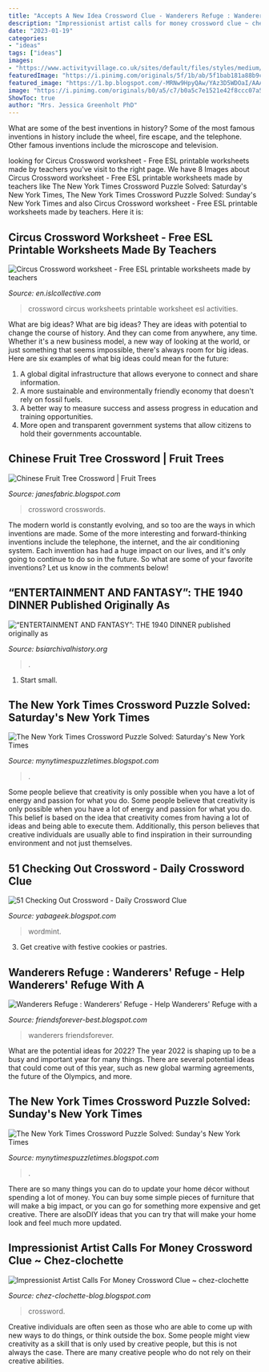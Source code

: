 ```yaml
---
title: "Accepts A New Idea Crossword Clue - Wanderers Refuge : Wanderers&#039; Refuge"
description: "Impressionist artist calls for money crossword clue ~ chez-clochette"
date: "2023-01-19"
categories:
- "ideas"
tags: ["ideas"]
images:
- "https://www.activityvillage.co.uk/sites/default/files/styles/medium/public/images/tree_crossword_460.jpg?itok=sOUqFf5-"
featuredImage: "https://i.pinimg.com/originals/5f/1b/ab/5f1bab181a88b9c6f4e06f17f7113c00.jpg"
featured_image: "https://1.bp.blogspot.com/-MRNw9HpyQAw/YAz3D5WDOaI/AAAAAAAAJXw/mvCdbPq9iMwMQuernY_rb9mKFR9Z1o0KgCLcBGAsYHQ/w1200-h630-p-k-no-nu/012421.jpeg"
image: "https://i.pinimg.com/originals/b0/a5/c7/b0a5c7e1521e42f8ccc07a53fcd026f8.jpg"
ShowToc: true
author: "Mrs. Jessica Greenholt PhD"
---
```



What are some of the best inventions in history?
Some of the most famous inventions in history include the wheel, fire escape, and the telephone. Other famous inventions include the microscope and television.

	

		
looking for Circus Crossword worksheet - Free ESL printable worksheets made by teachers you've visit to the right page. We have 8 Images about Circus Crossword worksheet - Free ESL printable worksheets made by teachers like The New York Times Crossword Puzzle Solved: Saturday&#039;s New York Times, The New York Times Crossword Puzzle Solved: Sunday&#039;s New York Times and also Circus Crossword worksheet - Free ESL printable worksheets made by teachers. Here it is:
		
    
## Circus Crossword Worksheet - Free ESL Printable Worksheets Made By Teachers

<img loading=lazy src="https://en.islcollective.com/preview/201301/b2/circus-crossword-crosswords-fun-activities-games-tests_41363_2.jpg" onerror="this.onerror=null;this.src='https://tse1.mm.bing.net/th?id=OIP.ri5cpQJUJT-Z0MsFcY9XawHaKd&amp;pid=15.1';" alt="Circus Crossword worksheet - Free ESL printable worksheets made by teachers">

_Source: en.islcollective.com_

>crossword circus worksheets printable worksheet esl activities. 

	

What are big ideas?
What are big ideas? They are ideas with potential to change the course of history. And they can come from anywhere, any time. Whether it's a new business model, a new way of looking at the world, or just something that seems impossible, there's always room for big ideas. Here are six examples of what big ideas could mean for the future:
1. A global digital infrastructure that allows everyone to connect and share information.
2. A more sustainable and environmentally friendly economy that doesn't rely on fossil fuels.
3. A better way to measure success and assess progress in education and training opportunities.
4. More open and transparent government systems that allow citizens to hold their governments accountable.

    
## Chinese Fruit Tree Crossword | Fruit Trees

<img loading=lazy src="https://www.activityvillage.co.uk/sites/default/files/styles/medium/public/images/tree_crossword_460.jpg?itok=sOUqFf5-" onerror="this.onerror=null;this.src='https://tse2.mm.bing.net/th?id=OIP.EGVeiKrMt1Sm1Fvz0I1wpgAAAA&amp;pid=15.1';" alt="Chinese Fruit Tree Crossword | Fruit Trees">

_Source: janesfabric.blogspot.com_

>crossword crosswords. 

	

The modern world is constantly evolving, and so too are the ways in which inventions are made. Some of the more interesting and forward-thinking inventions include the telephone, the internet, and the air conditioning system. Each invention has had a huge impact on our lives, and it's only going to continue to do so in the future. So what are some of your favorite inventions? Let us know in the comments below!

    
## “ENTERTAINMENT AND FANTASY”: THE 1940 DINNER Published Originally As

<img loading=lazy src="https://www.bsiarchivalhistory.org/BSI_Archival_History/Ent_&amp;_Fan_files/droppedImage_5.jpg" onerror="this.onerror=null;this.src='https://tse4.mm.bing.net/th?id=OIP.wO1gLQqVEvLTpy90sD0PcQHaEW&amp;pid=15.1';" alt="“ENTERTAINMENT AND FANTASY”: THE 1940 DINNER published originally as">

_Source: bsiarchivalhistory.org_

>. 

	

1. Start small.

    
## The New York Times Crossword Puzzle Solved: Saturday&#039;s New York Times

<img loading=lazy src="https://1.bp.blogspot.com/-Cs_VWeV7m8A/YB49Z-l1QlI/AAAAAAAAJko/ThL9Dd1AJjsFjJqUaVsVk4u46xDG07ORgCLcBGAsYHQ/w1200-h630-p-k-no-nu/020621.jpeg" onerror="this.onerror=null;this.src='https://tse3.mm.bing.net/th?id=OIP.ZVbc9GZjZijlvI7cx3sx6wHaFo&amp;pid=15.1';" alt="The New York Times Crossword Puzzle Solved: Saturday&#039;s New York Times">

_Source: mynytimespuzzletimes.blogspot.com_

>. 

	

Some people believe that creativity is only possible when you have a lot of energy and passion for what you do.
Some people believe that creativity is only possible when you have a lot of energy and passion for what you do. This belief is based on the idea that creativity comes from having a lot of ideas and being able to execute them. Additionally, this person believes that creative individuals are usually able to find inspiration in their surrounding environment and not just themselves.

    
## 51 Checking Out Crossword - Daily Crossword Clue

<img loading=lazy src="https://images.wordmint.com/p/Banking_Terms_970209.png" onerror="this.onerror=null;this.src='https://tse2.mm.bing.net/th?id=OIP.Vt5_ywu_IkPemVXsgQhWLQHaJl&amp;pid=15.1';" alt="51 Checking Out Crossword - Daily Crossword Clue">

_Source: yabageek.blogspot.com_

>wordmint. 

	

3. Get creative with festive cookies or pastries.

    
## Wanderers Refuge : Wanderers&#039; Refuge - Help Wanderers&#039; Refuge With A

<img loading=lazy src="https://i.pinimg.com/originals/5f/1b/ab/5f1bab181a88b9c6f4e06f17f7113c00.jpg" onerror="this.onerror=null;this.src='https://tse1.mm.bing.net/th?id=OIP.xqfRVP42afxOOtwzY43YhgHaJP&amp;pid=15.1';" alt="Wanderers Refuge : Wanderers&#039; Refuge - Help Wanderers&#039; Refuge with a">

_Source: friendsforever-best.blogspot.com_

>wanderers friendsforever. 

	

What are the potential ideas for 2022?
The year 2022 is shaping up to be a busy and important year for many things. There are several potential ideas that could come out of this year, such as new global warming agreements, the future of the Olympics, and more.

    
## The New York Times Crossword Puzzle Solved: Sunday&#039;s New York Times

<img loading=lazy src="https://1.bp.blogspot.com/-MRNw9HpyQAw/YAz3D5WDOaI/AAAAAAAAJXw/mvCdbPq9iMwMQuernY_rb9mKFR9Z1o0KgCLcBGAsYHQ/w1200-h630-p-k-no-nu/012421.jpeg" onerror="this.onerror=null;this.src='https://tse1.mm.bing.net/th?id=OIP.e2rfTvxr0VbyTRHXm4amnQHaFo&amp;pid=15.1';" alt="The New York Times Crossword Puzzle Solved: Sunday&#039;s New York Times">

_Source: mynytimespuzzletimes.blogspot.com_

>. 

	

There are so many things you can do to update your home décor without spending a lot of money. You can buy some simple pieces of furniture that will make a big impact, or you can go for something more expensive and get creative. There are alsoDIY ideas that you can try that will make your home look and feel much more updated.

    
## Impressionist Artist Calls For Money Crossword Clue ~ Chez-clochette

<img loading=lazy src="https://i.pinimg.com/originals/b0/a5/c7/b0a5c7e1521e42f8ccc07a53fcd026f8.jpg" onerror="this.onerror=null;this.src='https://tse4.mm.bing.net/th?id=OIP.91Xydnt5zXE6AlqT8twfdgHaE8&amp;pid=15.1';" alt="Impressionist Artist Calls For Money Crossword Clue ~ chez-clochette">

_Source: chez-clochette-blog.blogspot.com_

>crossword. 

	

Creative individuals are often seen as those who are able to come up with new ways to do things, or think outside the box. Some people might view creativity as a skill that is only used by creative people, but this is not always the case. There are many creative people who do not rely on their creative abilities.

